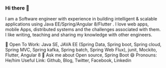 ### Hi there 👋

I am a Software engineer with experience in building intelligent & scalable applications using Java EE/Spring/Angular 8/Flutter . I love web apps, mobile Apps, distributed systems and the challenges associated with them. I like writing, teaching and sharing my knowledge with other engineers.

👯 Open To Work: Java SE, JAVA EE (Spring Data, Spring boot, Spring cloud, Spring MVC, Spring kafka, Spring batch, Spring Web Flux), junit, Mockito, Flutter, Angular 8
💬 Ask me about Open source, Spring Boot
😄 Pronouns: He/him
Useful Link: Github, Blog, Twitter, Facebook, Linkedin


